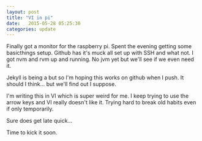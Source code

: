```yaml
---
layout: post
title: "VI in pi"
date:   2015-05-28 05:25:30
categories: update
---
```


Finally got a monitor for the raspberry pi. Spent the evening getting some basicthings setup. Github has it's muck all set up with SSH and what not. I got nvm and rvm up and running. No jvm yet but we'll see if we even need it. 

Jekyll is being a but so I'm hoping this works on github when I push. It should I think... but we'll find out I suppose.

I'm writing this in VI which is super weird for me. I keep trying to use the arrow keys and VI really doesn't like it. Trying hard to break old habits even if only temporarily. 

Sure does get late quick...

Time to kick it soon. 

